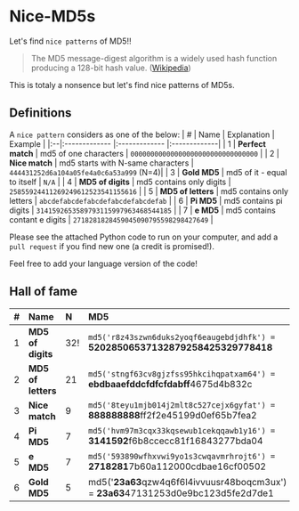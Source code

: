 # Nice-MD5s
Let's find `nice patterns` of MD5!!

> The MD5 message-digest algorithm is a widely used hash function producing a 128-bit hash value. ([Wikipedia](https://en.wikipedia.org/wiki/MD5))

This is totaly a nonsence but let's find nice patterns of MD5s.


## Definitions

A `nice pattern` considers as one of the below:
| # | Name | Explanation | Example | 
|:--|:------------- |:------------- |:-------------| 
| 1 | **Perfect match** | md5 of one characters | `00000000000000000000000000000000` | 
| 2 | **Nice match** | md5 starts with N-same characters | `444431252d6a104a05fe4a0c6a53a999` (N=4)| 
| 3 | **Gold MD5** | md5 of it - equal to itself | `N/A` | 
| 4 | **MD5 of digits** | md5 contains only digits | `25855924411269249612523541155616` | 
| 5 | **MD5 of letters** | md5 contains only letters | `abcdefabcdefabcdefabcdefabcdefab` |
| 6 | **Pi MD5** | md5 contains pi digits | `3141592653589793115997963468544185` |
| 7 | **e MD5** | md5 contains contant e digits | `2718281828459045090795598298427649` |

Please see the attached Python code to run on your computer, and add a `pull request` if you find new one (a credit is promised!).

Feel free to add your language version of the code!

## Hall of fame

| # | Name | N | MD5 | Founder | 
|:--|:------------- |:---|:-------------|:-------------| 
| 1 | **MD5 of digits** | 32! |`md5('r8z43szwn6duks2yoqf6eaugebdjdhfk') =` **52028506537132879258425329778418**|zvibazak |
| 2 | **MD5 of letters** | 21 |`md5('stngf63cv8gjzfss95hkcihqpatxam64') =` **ebdbaaefddcfdfcfdabff**4675d4b832c|zvibazak |
| 3 | **Nice match** | 9 |`md5('8teyu1mjb014j2mlt8c527cejx6gyfat') =` **888888888**ff2f2e45199d0ef65b7fea2 |marcdtheking |
| 4 | **Pi MD5** | 7 |`md5('hvm97m3cqx33kqsewub1cekqqawb1y16') =` **3141592**f6b8ccecc81f16843277bda04|zvibazak |
| 5 | **e MD5** | 7 |`md5('593890wfhxvwi9yo1s3cwqavmrhrojt6') =` **2718281**7b60a112000cdbae16cf00502|zvibazak |
| 6 | **Gold MD5** | 5 |md5('**23a63**qzw4q6f6l4ivvuusr48boqcm3ux') = **23a63**47131253d0e9bc123d5fe2d7de1|zvibazak |


